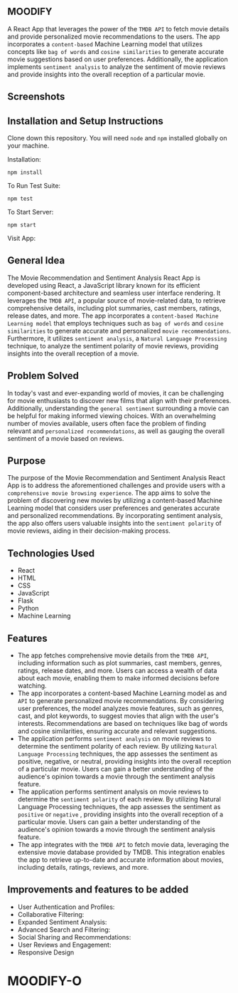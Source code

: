 ## MOODIFY

A React App that leverages the power of the `TMDB API` to fetch movie details and provide personalized movie recommendations to the users. The app incorporates a `content-based` Machine Learning model that utilizes concepts like `bag of words` and `cosine similarities` to generate accurate movie suggestions based on user preferences. Additionally, the application implements `sentiment analysis` to analyze the sentiment of movie reviews and provide insights into the overall reception of a particular movie.

## Screenshots



## Installation and Setup Instructions


Clone down this repository. You will need `node` and `npm` installed globally on your machine.  

Installation:

`npm install`  

To Run Test Suite:  

`npm test`  

To Start Server:

`npm start`  

Visit App:



## General Idea

The Movie Recommendation and Sentiment Analysis React App is developed using React, a JavaScript library known for its efficient component-based architecture and seamless user interface rendering. It leverages the `TMDB API`, a popular source of movie-related data, to retrieve comprehensive details, including plot summaries, cast members, ratings, release dates, and more. The app incorporates a `content-based Machine Learning model` that employs techniques such as `bag of words` and `cosine similarities` to generate accurate and personalized `movie recommendations`. Furthermore, it utilizes `sentiment analysis`, a `Natural Language Processing` technique, to analyze the sentiment polarity of movie reviews, providing insights into the overall reception of a movie.

## Problem Solved

In today's vast and ever-expanding world of movies, it can be challenging for movie enthusiasts to discover new films that align with their preferences. Additionally, understanding the `general sentiment` surrounding a movie can be helpful for making informed viewing choices. With an overwhelming number of movies available, users often face the problem of finding relevant and `personalized recommendations`, as well as gauging the overall sentiment of a movie based on reviews.

## Purpose

The purpose of the Movie Recommendation and Sentiment Analysis React App is to address the aforementioned challenges and provide users with a `comprehensive movie browsing experience`. The app aims to solve the problem of discovering new movies by utilizing a content-based Machine Learning model that considers user preferences and generates accurate and personalized recommendations. By incorporating sentiment analysis, the app also offers users valuable insights into the `sentiment polarity` of movie reviews, aiding in their decision-making process.

## Technologies Used

  - React
  - HTML
  - CSS
  - JavaScript
  - Flask
  - Python
  - Machine Learning

## Features

  - The app fetches comprehensive movie details from the `TMDB API`, including information such as plot summaries, cast members, genres, ratings, release dates, and more. Users can access a wealth of data about each movie, enabling them to make informed decisions before watching.
  - The app incorporates a content-based Machine Learning model as and `API` to generate personalized movie recommendations. By considering user preferences, the model analyzes movie features, such as genres, cast, and plot keywords, to suggest movies that align with the user's interests. Recommendations are based on techniques like bag of words and cosine similarities, ensuring accurate and relevant suggestions.
  - The application performs `sentiment analysis` on movie reviews to determine the sentiment polarity of each review. By utilizing `Natural Language Processing` techniques, the app assesses the sentiment as positive, negative, or neutral, providing insights into the overall reception of a particular movie. Users can gain a better understanding of the audience's opinion towards a movie through the sentiment analysis feature.
  - The application performs sentiment analysis on movie reviews to determine the `sentiment polarity` of each review. By utilizing Natural Language Processing techniques, the app assesses the sentiment as `positive` or `negative` , providing insights into the overall reception of a particular movie. Users can gain a better understanding of the audience's opinion towards a movie through the sentiment analysis feature.
  - The app integrates with the `TMDB API` to fetch movie data, leveraging the extensive movie database provided by TMDB. This integration enables the app to retrieve up-to-date and accurate information about movies, including details, ratings, reviews, and more.

## Improvements and features to be added

 - User Authentication and Profiles:
 - Collaborative Filtering:
 - Expanded Sentiment Analysis:
 - Advanced Search and Filtering:
 - Social Sharing and Recommendations:
 - User Reviews and Engagement:
 - Responsive Design
# MOODIFY-O
